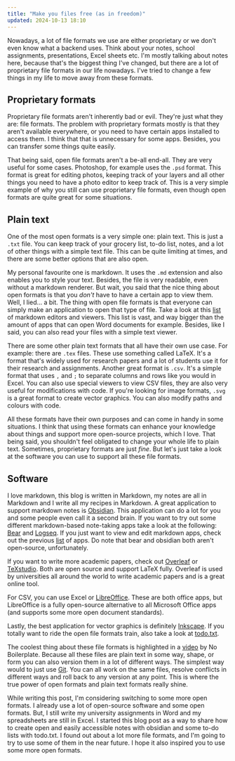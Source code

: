 ```yaml
---
title: "Make you files free (as in freedom)"
updated: 2024-10-13 18:10
---
```


Nowadays, a lot of file formats we use are either proprietary or we don't even know what a backend uses. Think about your notes, school assignments, presentations, Excel sheets etc. I'm mostly talking about notes here, because that's the biggest thing I've changed, but there are a lot of proprietary file formats in our life nowadays. I've tried to change a few things in my life to move away from these formats.

## Proprietary formats

Proprietary file formats aren't inherently bad or evil. They're just what they are: file formats. The problem with proprietary formats mostly is that they aren't available everywhere, or you need to have certain apps installed to access them. I think that that is unnecessary for some apps. Besides, you can transfer some things quite easily.

That being said, open file formats aren't a be-all end-all. They are very useful for some cases. Photoshop, for example uses the `.psd` format. This format is great for editing photos, keeping track of your layers and all other things you need to have a photo editor to keep track of. This is a very simple example of why you still can use proprietary file formats, even though open formats are quite great for some situations.

## Plain text

One of the most open formats is a very simple one: plain text. This is just a `.txt` file. You can keep track of your grocery list, to-do list, notes, and a lot of other things with a simple text file. This can be quite limiting at times, and there are some better options that are also open.

My personal favourite one is markdown. It uses the `.md` extension and also enables you to style your text. Besides, the file is very readable, even without a markdown renderer. But wait, you said that the nice thing about open formats is that you _don't_ have to have a certain app to view them. Well, I lied… a bit. The thing with open file formats is that everyone can simply make an application to open that type of file. Take a look at this [list](https://github.com/mundimark/awesome-markdown-editors) of markdown editors and viewers. This list is vast, and way bigger than the amount of apps that can open Word documents for example. Besides, like I said, you can also read your files with a simple text viewer.

There are some other plain text formats that all have their own use case. For example: there are `.tex` files. These use something called LaTeX. It's a format that's widely used for research papers and a lot of students use it for their research and assignments. Another great format is `.csv`. It's a simple format that uses `,` and `;` to separate columns and rows like you would in Excel. You can also use special viewers to view CSV files, they are also very useful for modifications with code. If you're looking for image formats, `.svg` is a great format to create vector graphics. You can also modify paths and colours with code.

All these formats have their own purposes and can come in handy in some situations. I think that using these formats can enhance your knowledge about things and support more open-source projects, which I love. That being said, you shouldn't feel obligated to change your whole life to plain text. Sometimes, proprietary formats are just _fine_. But let's just take a look at the software you can use to support all these file formats.

## Software

I love markdown, this blog is written in Markdown, my notes are all in Markdown and I write all my recipes in Markdown. A great application to support markdown notes is [Obsidian](https://obsidian.md). This application can do a lot for you and some people even call it a second brain. If you want to try out some different markdown-based note-taking apps take a look at the following: [Bear](https://bear.app/) and [Logseq](https://logseq.com/). If you just want to view and edit markdown apps, check out the previous [list](https://github.com/mundimark/awesome-markdown-editors) of apps. Do note that bear and obsidian both aren't open-source, unfortunately.

If you want to write more academic papers, check out [Overleaf](https://www.overleaf.com/) or [TeXstudio](https://www.texstudio.org/). Both are open source and support LaTeX fully. Overleaf is used by universities all around the world to write academic papers and is a great online tool.

For CSV, you can use Excel or [LibreOffice](https://www.libreoffice.org/). These are both office apps, but LibreOffice is a fully open-source alternative to all Microsoft Office apps (and supports some more open document standards).

Lastly, the best application for vector graphics is definitely [Inkscape](https://inkscape.org). If you totally want to ride the open file formats train, also take a look at [todo.txt](http://todotxt.org/).

The coolest thing about these file formats is highlighted in a [video](https://www.youtube.com/watch?v=WgV6M1LyfNY) by No Boilerplate. Because all these files are plain text in some way, shape, or form you can also version them in a lot of different ways. The simplest way would to just use [Git](https://git-scm.com/). You can all work on the same files, resolve conflicts in different ways and roll back to any version at any point. This is where the true power of open formats and plain text formats really shine.

While writing this post, I'm considering switching to some more open formats. I already use a lot of open-source software and some open formats. But, I still write my university assignments in Word and my spreadsheets are still in Excel. I started this blog post as a way to share how to create open and easily accessible notes with obsidian and some to-do lists with todo.txt. I found out about a lot more file formats, and I'm going to try to use some of them in the near future. I hope it also inspired you to use some more open formats.
